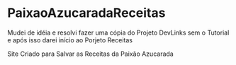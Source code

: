 # PaixaoAzucaradaReceitas

Mudei de idéia e resolvi fazer uma cópia do Projeto DevLinks sem o Tutorial e após isso darei início ao Porjeto Receitas

Site Criado para Salvar as Receitas da Paixão Azucarada